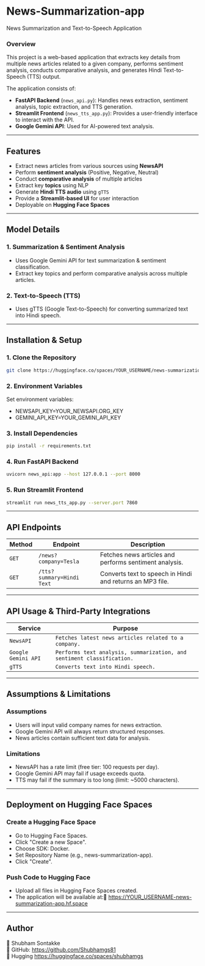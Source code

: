 # News-Summarization-app
News Summarization and Text-to-Speech Application

### **Overview**
This project is a web-based application that extracts key details from multiple news articles related to a given company, performs sentiment analysis, conducts comparative analysis, and generates Hindi Text-to-Speech (TTS) output.

The application consists of:
- **FastAPI Backend** (`news_api.py`): Handles news extraction, sentiment analysis, topic extraction, and TTS generation.
- **Streamlit Frontend** (`news_tts_app.py`): Provides a user-friendly interface to interact with the API.
- **Google Gemini API**: Used for AI-powered text analysis.

---

## **Features**
- Extract news articles from various sources using **NewsAPI**  
- Perform **sentiment analysis** (Positive, Negative, Neutral)  
- Conduct **comparative analysis** of multiple articles  
- Extract key **topics** using NLP  
- Generate **Hindi TTS audio** using `gTTS`  
- Provide a **Streamlit-based UI** for user interaction  
- Deployable on **Hugging Face Spaces**  

---

## **Model Details**  
### **1️. Summarization & Sentiment Analysis**
- Uses Google Gemini API for text summarization & sentiment classification.
- Extract key topics and perform comparative analysis across multiple articles.
  
### **2️. Text-to-Speech (TTS)**
- Uses gTTS (Google Text-to-Speech) for converting summarized text into Hindi speech.

---

## **Installation & Setup**
### **1️. Clone the Repository**
```bash
git clone https://huggingface.co/spaces/YOUR_USERNAME/news-summarization-app
```

### **2. Environment Variables**
Set environment variables:
- NEWSAPI_KEY=YOUR_NEWSAPI.ORG_KEY
- GEMINI_API_KEY=YOUR_GEMINI_API_KEY

### **3. Install Dependencies**
```bash
pip install -r requirements.txt
```

### **4. Run FastAPI Backend**
```bash
uvicorn news_api:app --host 127.0.0.1 --port 8000
```

### **5. Run Streamlit Frontend**
```bash
streamlit run news_tts_app.py --server.port 7860
```
---

## **API Endpoints** 
| **Method** | **Endpoint** | **Description** |
|------------|-------------|----------------|
| `GET` | `/news?company=Tesla` | Fetches news articles and performs sentiment analysis. |
| `GET` | `/tts?summary=Hindi Text` | Converts text to speech in Hindi and returns an MP3 file. |

---

## **API Usage & Third-Party Integrations**
| **Service** | **Purpose** |
|------------|-------------|
|`NewsAPI`|`Fetches latest news articles related to a company.`|
|`Google Gemini API`|`Performs text analysis, summarization, and sentiment classification.`|
|`gTTS`|`Converts text into Hindi speech.`|

---

## **Assumptions & Limitations**
### **Assumptions**
- Users will input valid company names for news extraction.
- Google Gemini API will always return structured responses.
- News articles contain sufficient text data for analysis.
### **Limitations**
- NewsAPI has a rate limit (free tier: 100 requests per day).
- Google Gemini API may fail if usage exceeds quota.
- TTS may fail if the summary is too long (limit: ~5000 characters).

---

## **Deployment on Hugging Face Spaces**
### **Create a Hugging Face Space**
- Go to Hugging Face Spaces.
- Click "Create a new Space".
- Choose SDK: Docker.
- Set Repository Name (e.g., news-summarization-app).
- Click "Create".
  
### **Push Code to Hugging Face**
- Upload all files in Hugging Face Spaces created.
- The application will be available at:🔗 https://YOUR_USERNAME-news-summarization-app.hf.space
  
---

## **Author** 
👤 Shubham Sontakke  
🔗 GitHub: https://github.com/Shubhamgs81  
🔗 Hugging https://huggingface.co/spaces/shubhamgs  
